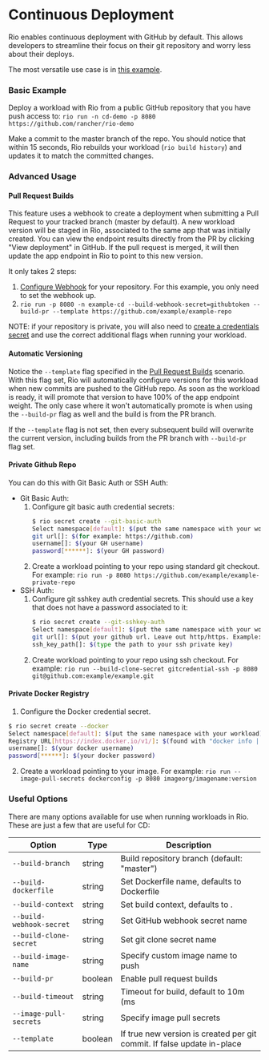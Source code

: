 # Continuous Deployment

Rio enables continuous deployment with GitHub by default.
This allows developers to streamline their focus on their git repository and worry less about their deploys.

The most versatile use case is in [this example](#pull-request-builds).


### Basic Example
Deploy a workload with Rio from a public GitHub repository that you have push access to:
`rio run -n cd-demo -p 8080 https://github.com/rancher/rio-demo`

Make a commit to the master branch of the repo. 
You should notice that within 15 seconds, Rio rebuilds your workload (`rio build history`) and updates it to match the committed changes.


### Advanced Usage
#### Pull Request Builds
This feature uses a webhook to create a deployment when submitting a Pull Request to your tracked branch (master by default).
A new workload version will be staged in Rio, associated to the same app that was initially created. 
You can view the endpoint results directly from the PR by clicking "View deployment" in GitHub. 
If the pull request is merged, it will then update the app endpoint in Rio to point to this new version.

It only takes 2 steps:

1. [Configure Webhook](./webhooks.md) for your repository. For this example, you only need to set the webhook up.
2. `rio run -p 8080 -n example-cd --build-webhook-secret=githubtoken --build-pr --template https://github.com/example/example-repo`

NOTE: if your repository is private, you will also need to [create a credentials secret](#private-github-repo) and use the correct additional flags when running your workload.


#### Automatic Versioning
Notice the `--template` flag specified in the [Pull Request Builds](#pull-request-builds) scenario.
With this flag set, Rio will automatically configure versions for this workload when new commits are pushed to the GitHub repo.
As soon as the workload is ready, it will promote that version to have 100% of the app endpoint weight.
The only case where it won't automatically promote is when using the `--build-pr` flag as well and the build is from the PR branch.

If the `--template` flag is not set, then every subsequent build will overwrite the current version, including builds from the PR branch with `--build-pr` flag set.


#### Private Github Repo
You can do this with Git Basic Auth or SSH Auth:
- Git Basic Auth:
    1. Configure git basic auth credential secrets:
        ```bash
        $ rio secret create --git-basic-auth
        Select namespace[default]: $(put the same namespace with your workload)
        git url[]: $(for example: https://github.com)
        username[]: $(your GH username)
        password[******]: $(your GH password)
        ```
    2. Create a workload pointing to your repo using standard git checkout. For example:
        `rio run -p 8080 https://github.com/example/example-private-repo`
- SSH Auth:
    1. Configure git sshkey auth credential secrets. This should use a key that does not have a password associated to it:
        ```bash
        $ rio secret create --git-sshkey-auth
        Select namespace[default]: $(put the same namespace with your workload)
        git url[]: $(put your github url. Leave out http/https. Example: github.com)
        ssh_key_path[]: $(type the path to your ssh private key)
        ```
    2. Create workload pointing to your repo using ssh checkout. For example:
        `rio run --build-clone-secret gitcredential-ssh -p 8080 git@github.com:example/example.git`


#### Private Docker Registry
1. Configure the Docker credential secret.
```bash
$ rio secret create --docker
Select namespace[default]: $(put the same namespace with your workload)
Registry URL[https://index.docker.io/v1/]: $(found with "docker info | grep Registry")
username[]: $(your docker username)
password[******]: $(your docker password)
```
2. Create a workload pointing to your image. For example:
`rio run --image-pull-secrets dockerconfig -p 8080 imageorg/imagename:version`


### Useful Options
There are many options available for use when running workloads in Rio. These are just a few that are useful for CD:

| Option | Type | Description |
|------|----| -------------|
| `--build-branch` | string | Build repository branch (default: "master") | 
| `--build-dockerfile` | string | Set Dockerfile name, defaults to Dockerfile |
| `--build-context` | string | Set build context, defaults to . |
| `--build-webhook-secret` | string | Set GitHub webhook secret name |
| `--build-clone-secret` | string | Set git clone secret name |
| `--build-image-name` | string | Specify custom image name to push |
| `--build-pr` | boolean | Enable pull request builds |
| `--build-timeout` | string | Timeout for build, default to 10m (ms|s|m|h) |
| `--image-pull-secrets` | string | Specify image pull secrets |
| `--template` | boolean | If true new version is created per git commit. If false update in-place |
